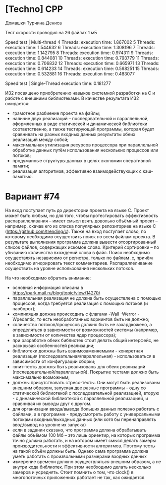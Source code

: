 # [Techno] CPP
Домашки Турчина Дениса

Тест скорости проводил на 26 файлах 1 мБ

Speed test | Multi-thread
	4 Threads:
	execution time: 1.867002
	5 Threads:
	execution time: 1.544632
	6 Threads:
	execution time: 1.308196
	7 Threads:
	execution time: 1.142795
	8 Threads:
	execution time: 0.974311
	9 Threads:
	execution time: 0.844081
	10 Threads:
	execution time: 0.793779
	11 Threads:
	execution time: 0.706832
	12 Threads:
	execution time: 0.665971
	13 Threads:
	execution time: 0.614233
	14 Threads:
	execution time: 0.568251
	15 Threads:
	execution time: 0.532881
	16 Threads:
	execution time: 0.483077
	
Speed test | Single-Thread
	execution time: 0.181277


ИЗ2 посвящено приобретению навыков системной разработки на C и работе с внешними библиотеками. В качестве результата ИЗ2 ожидается:
* грамотное разбиение проекта на файлы;
* наличие двух реализаций – последовательной и параллельной, оформленных в виде статической и динамической библиотеки соответственно, а также тестирующей программы, которая будет сравнивать на разных входных данных результаты обеих реализаций между собой;
* максимальная утилизация ресурсов процессора при параллельной обработке данных путём использования нескольких процессов или потоков;
* продуманные структуры данных в целях экономии оперативной памяти;
* реализация алгоритмов, эффективно взаимодействующих с кэш-памятью.
 
# Вариант #74
На вход поступает путь до директории проекта на языке С. Проект может быть любым, но для того, чтобы протестировать эффективность распараллеливания – имеет смысл взять довольно объёмный проект – например, скачав его из списка популярных репозиториев на языке C (https://github.com/trending/c). Также на вход поступает слово, по которому необходимо осуществить поиск по всем файлам проекта. В результате выполнения программа должна вывести отсортированный список файлов, содержащих искомое слово. Критерий сортировки – по убыванию количества вхождений слова в файл. Поиск необходимо осуществлять независимо от регистра, только по файлам .c, причём необходимо игнорировать текст комментариев. Распараллеливание осуществить на уровне использования нескольких потоков.

На что необходимо обратить внимание:
- основная информация описана в https://park.mail.ru/blog/topic/view/14270/
- параллельная реализация не должна быть осуществлена с помощью процессов, когда требуется реализация с помощью потоков (и наоборот);
- компиляция должна происходить с флагами -Wall -Werror -Wpedantic, то есть необработанных ворнингов быть не должно;
- количество потоков/процессов должно быть не захардкожено, а определяться в зависимости от возможностей системы (например, в зависимости от количества ядер процессора);
- при разработке обеих библиотек стоит делать общий интерфейс, не раскрывая особенностей реализации;
- библиотеки должны быть взаимозаменяемыми - конкретная реализация (последовательная/параллельная) - использоваться в зависимости от конфигурации сборки;
- юнит-тесты должны быть реализованы для обеих реализаций (последовательной/параллельной). Покрытие тестами должно быть максимально возможным;
- должны присутствовать стресс-тесты. Они могут быть реализованы внешним образом, запуская две разные программы - одну со статической библиотекой с последовательной реализацией, вторую - с динамической библиотекой с параллельной реализацией, и сравнивая их выводы друг с другом.
- для организации ввода/вывода больших данных полезно работать с файлами, а в программе - предусмотреть работу с универсальными потоками входных/выходных данных (или хотя бы перенаправлять ввод/вывод на уровне их запуска)
- если в задании сказано, что программа должна обрабатывать файлы объёмом 100 Мб – это лишь ориентир, на которых программа точно должна работать, и на котором имеет смысл делать замеры производительности и эффективности алгоритмов. Поэтому тесты на такой объём должны быть. Однако сама программа должна уметь работать с произвольными размерами входных данных
- измерение времени должно осуществляться внешним образом, а не внутри кода библиотек. При этом необходимо делать несколько замеров и усреднять. Стоит помнить о том, что clock() в многопоточных приложениях работает не так, как ожидается.
